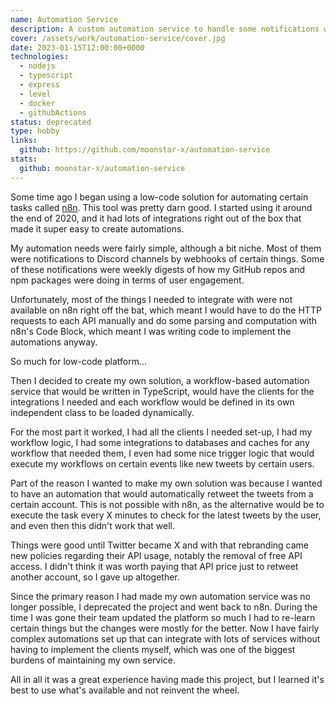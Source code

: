 ```yaml
---
name: Automation Service
description: A custom automation service to handle some notifications with a Workflow based design.
cover: /assets/work/automation-service/cover.jpg
date: 2023-01-15T12:00:00+0000
technologies:
  - nodejs
  - typescript
  - express
  - level
  - docker
  - githubActions
status: deprecated
type: hobby
links:
  github: https://github.com/moonstar-x/automation-service
stats:
  github: moonstar-x/automation-service
---
```


Some time ago I began using a low-code solution for automating certain tasks called [n8n](https://n8n.io).
This tool was pretty darn good. I started using it around the end of 2020, and it had lots of integrations
right out of the box that made it super easy to create automations.

My automation needs were fairly simple, although a bit niche. Most of them were notifications to Discord channels
by webhooks of certain things. Some of these notifications were weekly digests of how my GitHub repos and npm
packages were doing in terms of user engagement.

Unfortunately, most of the things I needed to integrate with were not available on n8n right off the bat,
which meant I would have to do the HTTP requests to each API manually and do some parsing and computation with
n8n's Code Block, which meant I was writing code to implement the automations anyway.

So much for low-code platform...

Then I decided to create my own solution, a workflow-based automation service that would be written in TypeScript,
would have the clients for the integrations I needed and each workflow would be defined in its own independent class
to be loaded dynamically.

For the most part it worked, I had all the clients I needed set-up, I had my workflow logic, I had some integrations
to databases and caches for any workflow that needed them, I even had some nice trigger logic that would execute my
workflows on certain events like new tweets by certain users.

Part of the reason I wanted to make my own solution was because I wanted to have an automation
that would automatically retweet the tweets from a certain account. This is not possible with n8n, as the alternative
would be to execute the task every X minutes to check for the latest tweets by the user, and even then this didn't
work that well.

Things were good until Twitter became X and with that rebranding came new policies regarding their API usage,
notably the removal of free API access. I didn't think it was worth paying that API price just to retweet another
account, so I gave up altogether.

Since the primary reason I had made my own automation service was no longer possible, I deprecated the project
and went back to n8n. During the time I was gone their team updated the platform so much I had to re-learn certain things
but the changes were mostly for the better. Now I have fairly complex automations set up that can integrate with lots of
services without having to implement the clients myself, which was one of the biggest burdens of maintaining my own service.

All in all it was a great experience having made this project, but I learned it's best to use what's available
and not reinvent the wheel.
